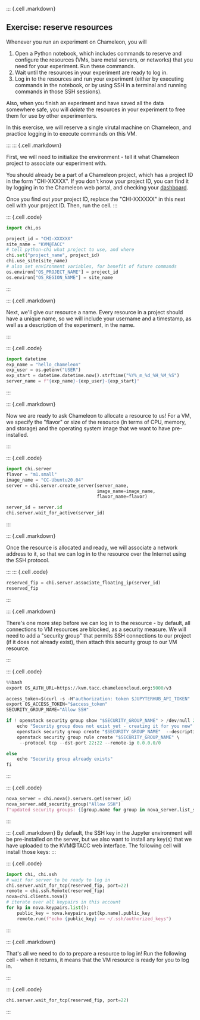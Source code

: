 

::: {.cell .markdown}
## Exercise: reserve resources

Whenever you run an experiment on Chameleon, you will

1. Open a Python notebook, which includes commands to reserve and configure the resources (VMs, bare metal servers, or networks) that you need for your experiment. Run these commands.
2. Wait until the resources in your experiment are ready to log in.
3. Log in to the resources and run your experiment (either by executing commands in the notebook, or by using SSH in a terminal and running commands in those SSH sessions).

Also, when you finish an experiment and have saved all the data somewhere safe, you will _delete_ the resources in your experiment to free them for use by other experimenters.

In this exercise, we will reserve a single virutal machine on Chameleon, and practice logging in to execute commands on this VM.

:::
::: {.cell .markdown}

First, we will need to initialize the environment - tell it what Chameleon project to associate our experiment with. 

You should already be a part of a Chameleon project, which has a project ID in the form "CHI-XXXXX". If you don't know your project ID, you can find it by logging in to the Chameleon web portal, and checking your [dashboard](https://chameleoncloud.org/user/dashboard/).

Once you find out *your* project ID, replace the "CHI-XXXXXX" in this next cell with your project ID. Then, run the cell.
:::

::: {.cell .code}
```python
import chi,os

project_id = "CHI-XXXXXX"
site_name = "KVM@TACC"
# tell python-chi what project to use, and where
chi.set("project_name", project_id)  
chi.use_site(site_name)
# also set environment variables, for benefit of future commands
os.environ["OS_PROJECT_NAME"] = project_id
os.environ["OS_REGION_NAME"] = site_name
```
:::

::: {.cell .markdown}

Next, we'll give our resource a name. Every resource in a project should have a unique name, so we will include your username and a timestamp, as well as a description of the experiment, in the name.

:::

::: {.cell .code}
```python
import datetime
exp_name = "hello_chameleon"
exp_user = os.getenv("USER")
exp_start = datetime.datetime.now().strftime("%Y%_m_%d_%H_%M_%S")
server_name = f"{exp_name}-{exp_user}-{exp_start}"
```
:::


::: {.cell .markdown}

Now we are ready to ask Chameleon to allocate a resource to us! For a VM, we specify the "flavor" or size of the resource (in terms of CPU, memory, and storage) and the operating system image that we want to have pre-installed.

:::

::: {.cell .code}
```python
import chi.server
flavor = "m1.small"
image_name = "CC-Ubuntu20.04"
server = chi.server.create_server(server_name, 
                                  image_name=image_name, 
                                  flavor_name=flavor)

server_id = server.id
chi.server.wait_for_active(server_id)
```
:::

::: {.cell .markdown}

Once the resource is allocated and ready, we will associate a network address to it, so that we can log in to the resource over the Internet using the SSH protocol.

:::
::: {.cell .code}
```python
reserved_fip = chi.server.associate_floating_ip(server_id)
reserved_fip
```
:::

::: {.cell .markdown}


There's one more step before we can log in to the resource - by default, all connections to VM resources are blocked, as a security measure. We will need to add a "security group" that permits SSH connections to our project (if it does not already exist), then attach this security group to our VM resource.

:::

::: {.cell .code}
```python
%%bash
export OS_AUTH_URL=https://kvm.tacc.chameleoncloud.org:5000/v3

access_token=$(curl -s -H"authorization: token $JUPYTERHUB_API_TOKEN"     "$JUPYTERHUB_API_URL/users/$JUPYTERHUB_USER"     | jq -r .auth_state.access_token)
export OS_ACCESS_TOKEN="$access_token"
SECURITY_GROUP_NAME="Allow SSH"

if ! openstack security group show "$SECURITY_GROUP_NAME" > /dev/null 2>&1; then
    echo "Security group does not exist yet - creating it for you now"
    openstack security group create "$SECURITY_GROUP_NAME"  --description "Enable SSH traffic on TCP port 22"
    openstack security group rule create "$SECURITY_GROUP_NAME" \
     --protocol tcp --dst-port 22:22 --remote-ip 0.0.0.0/0

else
    echo "Security group already exists"
fi
```
:::

::: {.cell .code}
```python
nova_server = chi.nova().servers.get(server_id)
nova_server.add_security_group("Allow SSH")
f"updated security groups: {[group.name for group in nova_server.list_security_group()]}"
```
:::


::: {.cell .markdown}
By default, the SSH key in the Jupyter environment will be pre-installed on the server, but we also want to install any key(s) that we have uploaded to the KVM@TACC web interface. The following cell will install those keys:
:::


::: {.cell .code}
```python
import chi, chi.ssh
# wait for server to be ready to log in
chi.server.wait_for_tcp(reserved_fip, port=22)
remote = chi.ssh.Remote(reserved_fip) 
nova=chi.clients.nova()
# iterate over all keypairs in this account
for kp in nova.keypairs.list(): 
    public_key = nova.keypairs.get(kp.name).public_key 
    remote.run(f"echo {public_key} >> ~/.ssh/authorized_keys") 
```
:::


::: {.cell .markdown}


That's all we need to do to prepare a resource to log in! Run the following cell - when it returns, it means that the VM resource is ready for you to log in.

:::




::: {.cell .code}
```python
chi.server.wait_for_tcp(reserved_fip, port=22)
```
:::
